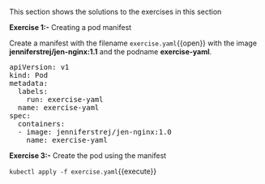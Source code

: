 This section shows the solutions to the exercises in this section

**Exercise 1:-** Creating a pod manifest

Create a manifest with the filename `exercise.yaml`{{open}} with the image **jenniferstrej/jen-nginx:1.1** and the podname **exercise-yaml**. 

<pre class="file"
data-filename="exercise.yaml"
data-target="replace">
apiVersion: v1
kind: Pod
metadata:
  labels:
    run: exercise-yaml
  name: exercise-yaml
spec:
  containers:
  - image: jenniferstrej/jen-nginx:1.0
    name: exercise-yaml</pre>

**Exercise 3:-** Create the pod using the manifest

`kubectl apply -f exercise.yaml`{{execute}}